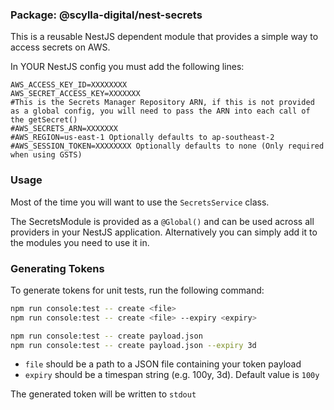 ### Package: @scylla-digital/nest-secrets

This is a reusable NestJS dependent module that provides a simple way to access secrets on AWS.

In YOUR NestJS config you must add the following lines:

```dotenv
AWS_ACCESS_KEY_ID=XXXXXXXX
AWS_SECRET_ACCESS_KEY=XXXXXXX
#This is the Secrets Manager Repository ARN, if this is not provided as a global config, you will need to pass the ARN into each call of the getSecret()
#AWS_SECRETS_ARN=XXXXXXX
#AWS_REGION=us-east-1 Optionally defaults to ap-southeast-2
#AWS_SESSION_TOKEN=XXXXXXXX Optionally defaults to none (Only required when using GSTS)
```

### Usage

Most of the time you will want to use the `SecretsService` class.

The SecretsModule is provided as a `@Global()` and can be used across all providers in your NestJS application.
Alternatively you can simply add it to the modules you need to use it in.

### Generating Tokens

To generate tokens for unit tests, run the following command:

```bash
npm run console:test -- create <file>
npm run console:test -- create <file> --expiry <expiry>

npm run console:test -- create payload.json
npm run console:test -- create payload.json --expiry 3d
```

- `file` should be a path to a JSON file containing your token payload
- `expiry` should be a timespan string (e.g. 100y, 3d). Default value is `100y`

The generated token will be written to `stdout`

